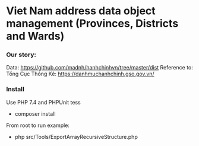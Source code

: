 # Viet Nam address data object management (Provinces, Districts and Wards)
###
### Our story:
Data: https://github.com/madnh/hanhchinhvn/tree/master/dist
Reference to: Tổng Cục Thống Kê: https://danhmuchanhchinh.gso.gov.vn/

### Install
Use PHP 7.4 and PHPUnit tess

* composer install

From root to run example: 
* php src/Tools/ExportArrayRecursiveStructure.php